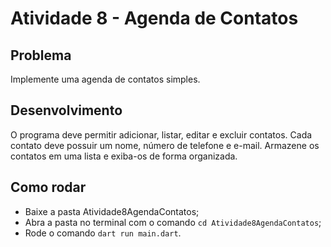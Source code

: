 # Atividade 8 - Agenda de Contatos
## Problema

Implemente uma agenda de contatos simples.

## Desenvolvimento

O programa deve permitir adicionar, listar, editar e excluir contatos. Cada contato deve possuir um nome, número de telefone e e-mail. Armazene os contatos em uma lista e exiba-os de forma organizada.

## Como rodar

- Baixe a pasta Atividade8AgendaContatos;
- Abra a pasta no terminal com o comando `cd Atividade8AgendaContatos`;
- Rode o comando `dart run main.dart`.

